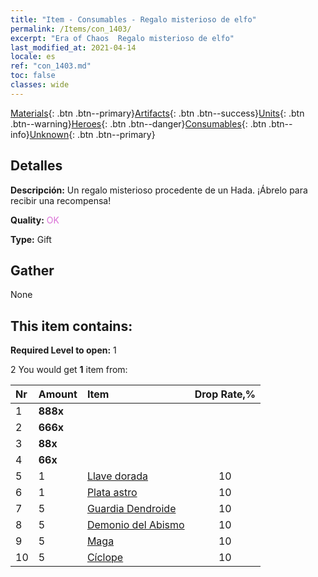```yaml
---
title: "Item - Consumables - Regalo misterioso de elfo"
permalink: /Items/con_1403/
excerpt: "Era of Chaos  Regalo misterioso de elfo"
last_modified_at: 2021-04-14
locale: es
ref: "con_1403.md"
toc: false
classes: wide
---
```

 [Materials](/es/Items/){: .btn .btn--primary}[Artifacts](/es/Items/Artifacts/){: .btn .btn--success}[Units](/es/Items/Units/){: .btn .btn--warning}[Heroes](/es/Items/Heroes/){: .btn .btn--danger}[Consumables](/es/Items/Consumables/){: .btn .btn--info}[Unknown](/es/Items/Unknown/){: .btn .btn--primary}

## Detalles
 **Descripción:** Un regalo misterioso procedente de un Hada. ¡Ábrelo para recibir una recompensa!

 **Quality:** <span style="color: #DA70D6">OK</span>

 **Type:** Gift

## Gather

  None

## This item contains:

 **Required Level to open:** 1

 2 You would get **1** item  from:

  | Nr | Amount |     Item    | Drop Rate,% |
  |:---|:-------|:------------|:---------:|
  | 1 |  **888x** | <i class="fas fa-gem"/> |  | 4 | 
  | 2 |  **666x** | <i class="fas fa-gem"/> |  | 6 | 
  | 3 |  **88x** | <i class="fas fa-gem"/> |  | 15 | 
  | 4 |  **66x** | <i class="fas fa-gem"/> |  | 15 | 
  | 5 | 1 | [Llave dorada](/es/Items/con_783/) | 10 | 
  | 6 | 1 | [Plata astro](/es/Items/con_969/) | 10 | 
  | 7 | 5 | [Guardia Dendroide](/es/Items/unt_203/) | 10 | 
  | 8 | 5 | [Demonio del Abismo](/es/Items/unt_230/) | 10 | 
  | 9 | 5 | [Maga](/es/Items/unt_238/) | 10 | 
  | 10 | 5 | [Cíclope](/es/Items/unt_222/) | 10 | 
